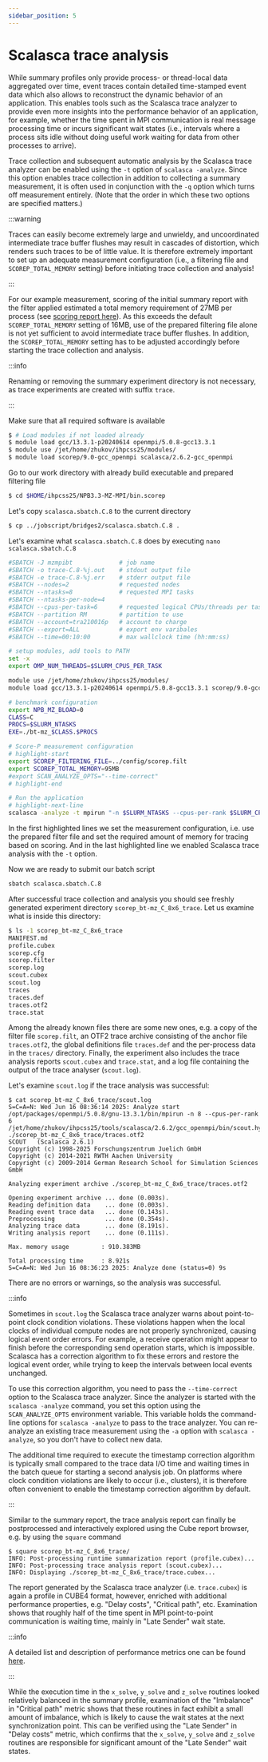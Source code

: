 ```yaml
---
sidebar_position: 5
---
```

# Scalasca trace analysis

While summary profiles only provide process- or thread-local data aggregated over time, event traces contain detailed time-stamped event data which also allows to reconstruct the dynamic behavior of an application. This enables tools such as the Scalasca trace analyzer to provide even more insights into the performance behavior of an application, for example, whether the time spent in MPI communication is real message processing time or incurs significant wait states (i.e., intervals where a process sits idle without doing useful work waiting for data from other processes to arrive).

Trace collection and subsequent automatic analysis by the Scalasca trace analyzer can be enabled using the `-t` option of `scalasca -analyze`. Since this option enables trace collection in addition to collecting a summary measurement, it is often used in conjunction with the `-q` option which turns off measurement entirely. (Note that the order in which these two options are specified matters.)

:::warning

Traces can easily become extremely large and unwieldy, and uncoordinated intermediate trace buffer flushes may result in cascades of distortion, which renders such traces to be of little value. It is therefore extremely important to set up an adequate measurement configuration  (i.e., a filtering file and `SCOREP_TOTAL_MEMORY` setting) before initiating trace collection and analysis!

:::

For our example measurement, scoring of the initial summary report with the filter applied estimated a total memory requirement of 27MB per process (see [scoring report here](./filtering.md)). As this exceeds the default `SCOREP_TOTAL_MEMORY` setting of 16MB, use of the prepared filtering file alone is not yet sufficient to avoid intermediate trace buffer flushes. In addition, the `SCOREP_TOTAL_MEMORY` setting has to be adjusted accordingly before starting the trace collection and analysis. 

:::info

Renaming or removing the summary experiment directory is not necessary, as trace experiments are created with suffix `trace`.

:::

Make sure that all required software is available
```bash
$ # Load modules if not loaded already
$ module load gcc/13.3.1-p20240614 openmpi/5.0.8-gcc13.3.1
$ module use /jet/home/zhukov/ihpcss25/modules/
$ module load scorep/9.0-gcc_openmpi scalasca/2.6.2-gcc_openmpi
```

Go to our work directory with already build executable and prepared filtering file 
```bash
$ cd $HOME/ihpcss25/NPB3.3-MZ-MPI/bin.scorep
```

Let's copy `scalasca.sbatch.C.8` to the current directory
```bash
$ cp ../jobscript/bridges2/scalasca.sbatch.C.8 .
```

Let's examine what `scalasca.sbatch.C.8` does by executing `nano scalasca.sbatch.C.8`
```bash showLineNumbers
#SBATCH -J mzmpibt             # job name
#SBATCH -o trace-C.8-%j.out    # stdout output file
#SBATCH -e trace-C.8-%j.err    # stderr output file
#SBATCH --nodes=2              # requested nodes
#SBATCH --ntasks=8             # requested MPI tasks
#SBATCH --ntasks-per-node=4
#SBATCH --cpus-per-task=6      # requested logical CPUs/threads per task
#SBATCH --partition RM         # partition to use
#SBATCH --account=tra210016p   # account to charge
#SBATCH --export=ALL           # export env varibales
#SBATCH --time=00:10:00        # max wallclock time (hh:mm:ss)

# setup modules, add tools to PATH
set -x
export OMP_NUM_THREADS=$SLURM_CPUS_PER_TASK

module use /jet/home/zhukov/ihpcss25/modules/
module load gcc/13.3.1-p20240614 openmpi/5.0.8-gcc13.3.1 scorep/9.0-gcc_openmpi scalasca/2.6.2-gcc_openmpi

# benchmark configuration
export NPB_MZ_BLOAD=0
CLASS=C
PROCS=$SLURM_NTASKS
EXE=./bt-mz_$CLASS.$PROCS

# Score-P measurement configuration
# highlight-start
export SCOREP_FILTERING_FILE=../config/scorep.filt
export SCOREP_TOTAL_MEMORY=95MB
#export SCAN_ANALYZE_OPTS="--time-correct"
# highlight-end

# Run the application
# highlight-next-line
scalasca -analyze -t mpirun "-n $SLURM_NTASKS --cpus-per-rank $SLURM_CPUS_PER_TASK" $EXE
```
In the first highlighted lines we set the measurement configuration, i.e. use the prepared filter file and set the required amount of memory for tracing based on scoring. And in the last highlighted line we enabled Scalasca trace analysis with the `-t` option.

Now we are ready to submit our batch script
```bash
sbatch scalasca.sbatch.C.8
```

After successful trace collection and analysis you should see freshly generated experiment directory `scorep_bt-mz_C_8x6_trace`. Let us examine what is inside this directory:
```bash
$ ls -1 scorep_bt-mz_C_8x6_trace
MANIFEST.md
profile.cubex
scorep.cfg
scorep.filter
scorep.log
scout.cubex
scout.log
traces
traces.def
traces.otf2
trace.stat
```
Among the already known files there are some new ones, e.g. a copy of the filter file `scorep.filt`, an OTF2 trace archive consisting of the anchor file `traces.otf2`, the global definitions file `traces.def` and the per-process data in the `traces/` directory. Finally, the experiment also includes the trace analysis reports `scout.cubex` and `trace.stat`, and a log file containing the output of the trace analyser (`scout.log`).

Let's examine `scout.log` if the trace analysis was successful:
```
$ cat scorep_bt-mz_C_8x6_trace/scout.log
S=C=A=N: Wed Jun 16 08:36:14 2025: Analyze start
/opt/packages/openmpi/5.0.8/gnu-13.3.1/bin/mpirun -n 8 --cpus-per-rank 6 /jet/home/zhukov/ihpcss25/tools/scalasca/2.6.2/gcc_openmpi/bin/scout.hyb ./scorep_bt-mz_C_8x6_trace/traces.otf2
SCOUT   (Scalasca 2.6.1)
Copyright (c) 1998-2025 Forschungszentrum Juelich GmbH
Copyright (c) 2014-2021 RWTH Aachen University
Copyright (c) 2009-2014 German Research School for Simulation Sciences GmbH

Analyzing experiment archive ./scorep_bt-mz_C_8x6_trace/traces.otf2

Opening experiment archive ... done (0.003s).
Reading definition data    ... done (0.003s).
Reading event trace data   ... done (0.143s).
Preprocessing              ... done (0.354s).
Analyzing trace data       ... done (8.191s).
Writing analysis report    ... done (0.111s).

Max. memory usage         : 910.383MB

Total processing time     : 8.921s
S=C=A=N: Wed Jun 16 08:36:23 2025: Analyze done (status=0) 9s
```
There are no errors or warnings, so the analysis was successful. 

:::info

Sometimes in `scout.log` the Scalasca trace analyzer warns about point-to-point clock condition violations. These violations happen when the local clocks of individual compute nodes are not properly synchronized, causing logical event order errors. For example, a receive operation might appear to finish before the corresponding send operation starts, which is impossible. Scalasca has a correction algorithm to fix these errors and restore the logical event order, while trying to keep the intervals between local events unchanged.

To use this correction algorithm, you need to pass the `--time-correct` option to the Scalasca trace analyzer. Since the analyzer is started with the `scalasca -analyze` command, you set this option using the `SCAN_ANALYZE_OPTS` environment variable. This variable holds the command-line options for `scalasca -analyze` to pass to the trace analyzer. You can re-analyze an existing trace measurement using the `-a` option with `scalasca -analyze`, so you don't have to collect new data.

The additional time required to execute the timestamp correction algorithm is typically small compared to the trace data I/O time and waiting times in the batch queue for starting a second analysis job. On platforms where clock condition violations are likely to occur (i.e., clusters), it is therefore often convenient to enable the timestamp correction algorithm by default.

:::

Similar to the summary report, the trace analysis report can finally be postprocessed and interactively explored using the Cube report browser, e.g. by using the `square` command
```
$ square scorep_bt-mz_C_8x6_trace/
INFO: Post-processing runtime summarization report (profile.cubex)...
INFO: Post-processing trace analysis report (scout.cubex)...
INFO: Displaying ./scorep_bt-mz_C_8x6_trace/trace.cubex...
```

The report generated by the Scalasca trace analyzer (i.e. `trace.cubex`) is again a profile in CUBE4 format, however, enriched with additional performance properties, e.g. "Delay costs", "Critical path", etc. Examination shows that roughly half of the time spent in MPI point-to-point communication is waiting time, mainly in "Late Sender" wait state.

:::info

A detailed list and description of performance metrics one can be found [here](https://apps.fz-juelich.de/scalasca/releases/scalasca/2.6/help/scalasca_patterns.html).

:::

 While the execution time in the `x_solve`, `y_solve` and `z_solve` routines looked relatively balanced in the summary profile, examination of the "Imbalance" in "Critical path" metric shows that these routines in fact exhibit a small amount of imbalance, which is likely to cause the wait states at the next synchronization point. This can be verified using the "Late Sender" in "Delay costs" metric, which confirms that the `x_solve`, `y_solve` and `z_solve` routines are responsible for significant amount of the "Late Sender" wait states. 
